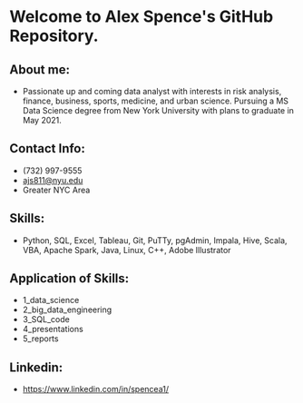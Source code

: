 # Welcome to Alex Spence's GitHub Repository.

## About me:
- Passionate up and coming data analyst with interests in risk analysis, finance, business, sports, medicine, and urban science.  Pursuing a MS Data Science degree from New York University with plans to graduate in May 2021.

## Contact Info:
- (732) 997-9555
- ajs811@nyu.edu
- Greater NYC Area

## Skills:
- Python, SQL, Excel, Tableau, Git, PuTTy, pgAdmin, Impala, Hive, Scala, VBA, Apache Spark, Java, Linux, C++, Adobe Illustrator

## Application of Skills:
- 1_data_science
- 2_big_data_engineering
- 3_SQL_code
- 4_presentations
- 5_reports

## Linkedin:
- https://www.linkedin.com/in/spencea1/
